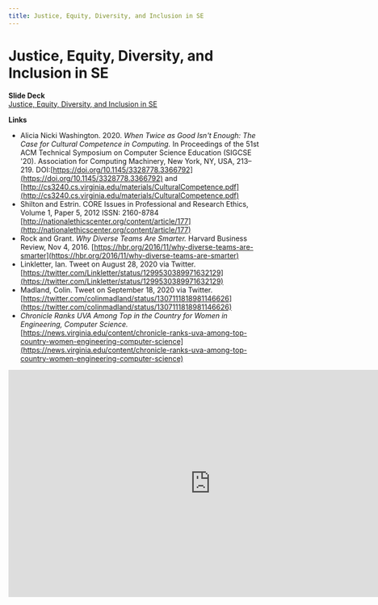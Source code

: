 ```yaml
---
title: Justice, Equity, Diversity, and Inclusion in SE
---
```


# Justice, Equity, Diversity, and Inclusion in SE

__Slide Deck__   
[Justice, Equity, Diversity, and Inclusion in SE](https://docs.google.com/presentation/d/1ML70Y3AgzZx-CeNW6xuoUqADzN7mi1iYOHuPpNMVjSs/edit?usp=sharing)

__Links__    
* Alicia Nicki Washington. 2020. _When Twice as Good Isn't Enough: The Case for Cultural Competence in Computing._ In Proceedings of the 51st ACM Technical Symposium on Computer Science Education (SIGCSE '20). Association for Computing Machinery, New York, NY, USA, 213–219. DOI:[https://doi.org/10.1145/3328778.3366792](https://doi.org/10.1145/3328778.3366792) and [http://cs3240.cs.virginia.edu/materials/CulturalCompetence.pdf](http://cs3240.cs.virginia.edu/materials/CulturalCompetence.pdf)
* Shilton and Estrin. CORE Issues in Professional and Research Ethics, Volume 1, Paper 5, 2012 ISSN: 2160-8784 [http://nationalethicscenter.org/content/article/177](http://nationalethicscenter.org/content/article/177)
* Rock and Grant.  _Why Diverse Teams Are Smarter._  Harvard Business Review, Nov 4, 2016. [https://hbr.org/2016/11/why-diverse-teams-are-smarter](https://hbr.org/2016/11/why-diverse-teams-are-smarter)
* Linkletter, Ian.  Tweet on August 28, 2020 via Twitter.  [https://twitter.com/Linkletter/status/1299530389971632129](https://twitter.com/Linkletter/status/1299530389971632129)
* Madland, Colin.  Tweet on September 18, 2020 via Twitter.  [https://twitter.com/colinmadland/status/1307111818981146626](https://twitter.com/colinmadland/status/1307111818981146626)  
* _Chronicle Ranks UVA Among Top in the Country for Women in Engineering, Computer Science._  [https://news.virginia.edu/content/chronicle-ranks-uva-among-top-country-women-engineering-computer-science](https://news.virginia.edu/content/chronicle-ranks-uva-among-top-country-women-engineering-computer-science) 

<iframe width="800" height="450" src="https://www.youtube.com/embed/SGzRiysyo8k" frameborder="0" allow="accelerometer; autoplay; encrypted-media; gyroscope; picture-in-picture" allowfullscreen></iframe>
